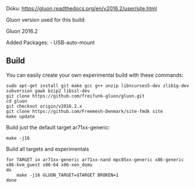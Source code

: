 Doku: https://gluon.readthedocs.org/en/v2016.2/user/site.html

Gluon version used for this build:

Gluon 2016.2

Added Packages:
	- USB-auto-mount

Build
-----
You can easily create your own experimental build with these commands:

    sudo apt-get install git make gcc g++ unzip libncurses5-dev zlib1g-dev subversion gawk bzip2 libssl-dev
    git clone https://github.com/freifunk-gluon/gluon.git
    cd gluon
    git checkout origin/v2016.2.x
    git clone https://github.com/Freemesh-Denmark/site-fmdk site
    make update

Build just the default target ar71xx-generic:

    make -j16

Build all targets and experimentals

    for TARGET in ar71xx-generic ar71xx-nand mpc85xx-generic x86-generic x86-kvm_guest x86-64 x86-xen_domu
    do
    	make -j16 GLUON_TARGET=$TARGET BROKEN=1
    done
